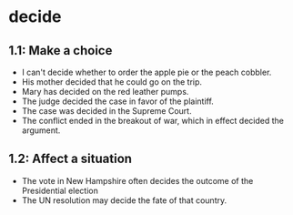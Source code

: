 # decide
## 1.1: Make a choice

  *  I can't decide whether to order the apple pie or the peach cobbler.
  *  His mother decided that he could go on the trip.
  *  Mary has decided on the red leather pumps.
  *  The judge decided the case in favor of the plaintiff.
  *  The case was decided in the Supreme Court.
  *  The conflict ended in the breakout of war, which in effect decided the argument.

## 1.2: Affect a situation

  *  The vote in New Hampshire often decides the outcome of the Presidential election
  *  The UN resolution may decide the fate of that country.
